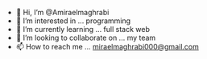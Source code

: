 - 👋 Hi, I’m @Amiraelmaghrabi
- 👀 I’m interested in ... programming
- 🌱 I’m currently learning ... full stack web
- 💞️ I’m looking to collaborate on ... my team
- 📫 How to reach me ... miraelmaghrabi000@gmail.com

<!---
Amiraelmaghrabi/Amiraelmaghrabi is a ✨ special ✨ repository because its `README.md` (this file) appears on your GitHub profile.
You can click the Preview link to take a look at your changes.
--->
